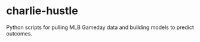 # charlie-hustle

Python scripts for pulling MLB Gameday data and building models to predict outcomes.
